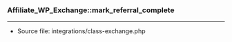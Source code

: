 ### Affiliate_WP_Exchange::mark_referral_complete

----

- Source file: integrations/class-exchange.php
